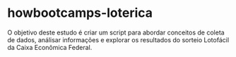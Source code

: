 # howbootcamps-loterica

O objetivo deste estudo é criar um script para abordar conceitos de coleta de dados, análisar informações e explorar os resultados do sorteio Lotofácil da Caixa Econômica Federal.
